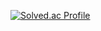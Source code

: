 [![Solved.ac Profile](http://mazassumnida.wtf/api/generate_badge?boj=dominh0717)](https://solved.ac/dominh0717)



<!--
**KimMinHo-mino/KimMinHo-mino** is a ✨ _special_ ✨ repository because its `README.md` (this file) appears on your GitHub profile.

Here are some ideas to get you started:

- 🔭 I’m currently working on ...
- 🌱 I’m currently learning ...
- 👯 I’m looking to collaborate on ...
- 🤔 I’m looking for help with ...
- 💬 Ask me about ...
- 📫 How to reach me: ...
- 😄 Pronouns: ...
- ⚡ Fun fact: ...
-->
